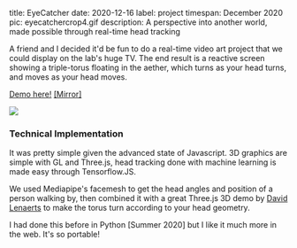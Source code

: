 title: EyeCatcher
date: 2020-12-16
label: project
timespan: December 2020
pic: eyecatchercrop4.gif
description: A perspective into another world, made possible through real-time head tracking

A friend and I decided it'd be fun to do a real-time video art project that we could display on the lab's huge TV. The end result is a reactive screen showing a triple-torus floating in the aether, which turns as your head turns, and moves as your head moves. 

[Demo here!](https://karan-ahuja.com/fun_projects/eyecatcher/) [[Mirror]](https://eyecatcher.netlify.app/)

<img class="d-block mx-auto" src="{{ url_for('static',filename='eyecatchergif.gif') }}"/>


### Technical Implementation
It was pretty simple given the advanced state of Javascript. 3D graphics are simple with GL and Three.js, head tracking done with machine learning is made easy through Tensorflow.JS. 

We used Mediapipe's facemesh to get the head angles and position of a person walking by, then combined it with a great Three.js 3D demo by [David Lenaerts](https://twitter.com/DerSchmale) to make the torus turn according to your head geometry. 

I had done this before in Python [Summer 2020] but I like it much more in the web. It's so portable!